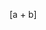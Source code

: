 <script type="text/javascript" src="http://cdn.mathjax.org/mathjax/latest/MathJax.js?config=default"></script>

\[a + b\]
